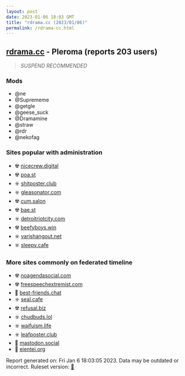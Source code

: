 ```yaml
---
layout: post
date: 2023-01-06 18:03 GMT
title: "rdrama.cc (2023/01/06)"
permalink: /rdrama-cc.html
---
```



## [rdrama.cc](https://rdrama.cc) - Pleroma (reports 203 users)

> *SUSPEND RECOMMENDED*

### Mods
 * @ne
 * @Suprememe
 * @getgle
 * @geese_suck
 * @Dramamine
 * @straw
 * @rdr
 * @nekofag

### Sites popular with administration

* ☢️ [nicecrew.digital](/nicecrew-digital.html)
* ☢️ [poa.st](/poa-st.html)
* ☣️ [shitposter.club](/shitposter-club.html)
* ☣️ [gleasonator.com](/gleasonator-com.html)
* ☢️ [cum.salon](/cum-salon.html)
* ☢️ [bae.st](/bae-st.html)
* ☣️ [detroitriotcity.com](/detroitriotcity-com.html)
* ☢️ [beefyboys.win](/beefyboys-win.html)
* ☣️ [varishangout.net](/varishangout-net.html)
* ☣️ [sleepy.cafe](/sleepy-cafe.html)

### More sites commonly on federated timeline

* ☢️ [noagendasocial.com](/noagendasocial-com.html)
* ☢️ [freespeechextremist.com](/freespeechextremist-com.html)
* 🐘 [best-friends.chat](/best-friends-chat.html)
* ☣️ [seal.cafe](/seal-cafe.html)
* ☢️ [refusal.biz](/refusal-biz.html)
* ☣️ [chudbuds.lol](/chudbuds-lol.html)
* ☣️ [waifuism.life](/waifuism-life.html)
* ☣️ [leafposter.club](/leafposter-club.html)
* 🐘 [mastodon.social](/mastodon-social.html)
* 🚫 [eientei.org](/eientei-org.html)

Report generated on: Fri Jan  6 18:03:05 2023. Data may be outdated or incorrect.
Ruleset version: [🏀](/version-basketball)
